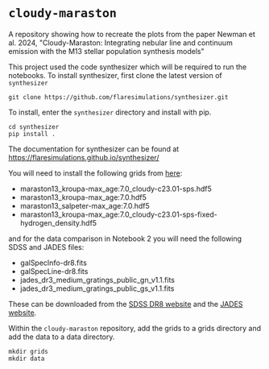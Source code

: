 # `cloudy-maraston`
A repository showing how to recreate the plots from the paper Newman et al. 2024, "Cloudy-Maraston: Integrating nebular line and continuum emission with the M13 stellar population synthesis models"

This project used the code synthesizer which will be required to run the notebooks. To install synthesizer, first clone the latest version of `synthesizer`

    git clone https://github.com/flaresimulations/synthesizer.git

To install, enter the `synthesizer` directory and install with pip.

    cd synthesizer
    pip install .

The documentation for synthesizer can be found at https://flaresimulations.github.io/synthesizer/ 

You will need to install the following grids from [here](https://sophie-newman.github.io/cloudy-maraston.html):

* maraston13_kroupa-max_age:7.0_cloudy-c23.01-sps.hdf5
* maraston13_kroupa-max_age:7.0.hdf5
* maraston13_salpeter-max_age:7.0.hdf5
* maraston13_kroupa-max_age:7.0_cloudy-c23.01-sps-fixed-hydrogen_density.hdf5

and for the data comparison in Notebook 2 you will need the following SDSS and JADES files:

* galSpecInfo-dr8.fits
* galSpecLine-dr8.fits
* jades_dr3_medium_gratings_public_gn_v1.1.fits
* jades_dr3_medium_gratings_public_gs_v1.1.fits
  
These can be downloaded from the [SDSS DR8 website](https://www.sdss3.org/dr8/spectro/spectro_access.php) and the [JADES website](https://jades-survey.github.io/scientists/data.html). 

Within the `cloudy-maraston` repository, add the grids to a grids directory and add the data to a data directory.

    mkdir grids
    mkdir data
